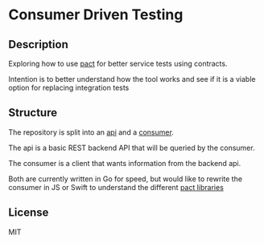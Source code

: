 # Consumer Driven Testing

## Description

Exploring how to use [pact](https://docs.pact.io/) for better service tests using contracts.

Intention is to better understand how the tool works and see if it is a viable option for replacing integration tests

## Structure

The repository is split into an [api](./api) and a [consumer](./consumer).

The api is a basic REST backend API that will be queried by the consumer.

The consumer is a client that wants information from the backend api.

Both are currently written in Go for speed, but would like to rewrite the consumer in JS or Swift to understand
the different [pact libraries](https://docs.pact.io/implementation_guides)

## License

MIT
